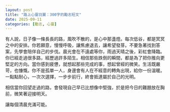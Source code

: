 ```yaml
---
layout: post
title: "路上心靈羽翼：300字的勵志短文"
date: 2025-09-11
categories: [勵志, 心靈]
---
```


有人說，日子像一條長長的路，風吹不散的，是心中那盞燈。每次低谷，都是冥冥之中的安排。你若願意，慢慢呼吸，讓焦慮退去，讓希望發芽。不要急著找到答案，先學會陪伴自己的步伐。晨光會在不遠處等你，雨過天晴之後，彩虹會降臨。你已經走過很多路，經歷過許多陌生。相信那些跌倒的瞬間，都是為了把你推向更堅定的方向。當你感到疲憊，就想起那些完成的事，想起曾經的微笑。生活既嚴苛，也慷慨。你不是孤單一人，身邊會有人在不經意的轉角出現，給你一份溫暖。一點點耐心，一次次選擇，一步步前行，終會抵達屬於自己的光明。

相信當你回望走過的路，會發現自己早已比想像中堅強，於是把今日的難題放在胸前，微笑著迎接明天。

讓每個清晨充滿可能。